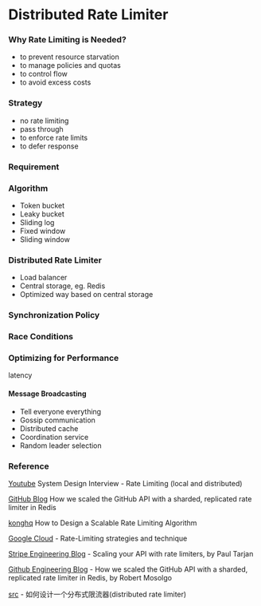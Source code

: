# Distributed Rate Limiter

### Why Rate Limiting is Needed?

<ul>
    <li>to prevent resource starvation</li>
    <li>to manage policies and quotas</li>
    <li>to control flow</li>
    <li>to avoid excess costs</li>
</ul>

### Strategy

<ul>
    <li>no rate limiting</li>
    <li>pass through</li>
    <li>to enforce rate limits</li>
    <li>to defer response</li>
</ul>

### Requirement

### Algorithm

<ul>
    <li>Token bucket</li>
    <li>Leaky bucket</li>
    <li>Sliding log</li>
    <li>Fixed window</li>
    <li>Sliding window</li>
</ul>

### Distributed Rate Limiter

<ul>
    <li>Load balancer</li>
    <li>Central storage, eg. Redis</li>
    <li>Optimized way based on central storage</li>
</ul>

### Synchronization Policy

### Race Conditions

### Optimizing for Performance

latency

#### Message Broadcasting

<ul>
    <li>Tell everyone everything</li>
    <li>Gossip communication</li>
    <li>Distributed cache</li>
    <li>Coordination service</li>
    <li>Random leader selection</li>
</ul>

### Reference

[Youtube](https://youtu.be/FU4WlwfS3G0) System Design Interview - Rate Limiting (local and distributed)

[GitHub Blog](https://github.blog/2021-04-05-how-we-scaled-github-api-sharded-replicated-rate-limiter-redis/) How we scaled the GitHub API with a sharded, replicated rate limiter in Redis

[konghq](https://konghq.com/blog/how-to-design-a-scalable-rate-limiting-algorithm/) How to Design a Scalable Rate Limiting Algorithm

[Google Cloud](https://cloud.google.com/architecture/rate-limiting-strategies-techniques) - Rate-Limiting strategies and technique

[Stripe Engineering Blog](https://stripe.com/blog/rate-limiters) - Scaling your API with rate limiters, by Paul Tarjan

[Github Engineering Blog](https://github.blog/2021-04-05-how-we-scaled-github-api-sharded-replicated-rate-limiter-redis/) - How we scaled the GitHub API with a sharded, replicated rate limiter in Redis, by Robert Mosolgo

[src](https://guanhonly.github.io/2020/05/30/distributed-rate-limiter/) - 如何设计一个分布式限流器(distributed rate limiter)